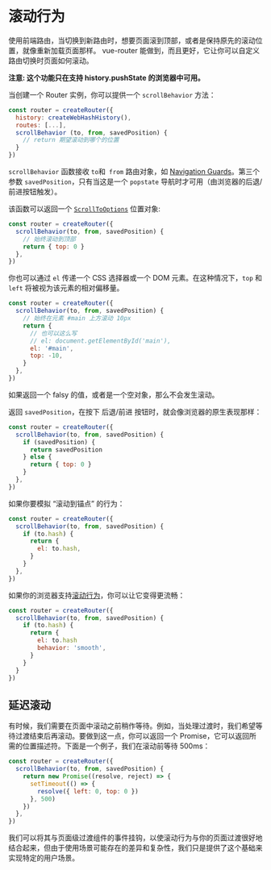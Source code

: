 # 滚动行为

使用前端路由，当切换到新路由时，想要页面滚到顶部，或者是保持原先的滚动位置，就像重新加载页面那样。 vue-router 能做到，而且更好，它让你可以自定义路由切换时页面如何滚动。

**注意: 这个功能只在支持 history.pushState 的浏览器中可用。**

当创建一个 Router 实例，你可以提供一个 `scrollBehavior` 方法：

```js
const router = createRouter({
  history: createWebHashHistory(),
  routes: [...],
  scrollBehavior (to, from, savedPosition) {
    // return 期望滚动到哪个的位置
  }
})
```

`scrollBehavior` 函数接收 `to`和` from` 路由对象，如 [Navigation Guards](./navigation-guards.md)。第三个参数 `savedPosition`，只有当这是一个 `popstate` 导航时才可用（由浏览器的后退/前进按钮触发）。

该函数可以返回一个 [`ScrollToOptions`](https://developer.mozilla.org/en-US/docs/Web/API/ScrollToOptions) 位置对象:

```js
const router = createRouter({
  scrollBehavior(to, from, savedPosition) {
    // 始终滚动到顶部
    return { top: 0 }
  },
})
```

你也可以通过 `el` 传递一个 CSS 选择器或一个 DOM 元素。在这种情况下，`top` 和 `left` 将被视为该元素的相对偏移量。

```js
const router = createRouter({
  scrollBehavior(to, from, savedPosition) {
    // 始终在元素 #main 上方滚动 10px
    return {
      // 也可以这么写
      // el: document.getElementById('main'),
      el: '#main',
      top: -10,
    }
  },
})
```

如果返回一个 falsy 的值，或者是一个空对象，那么不会发生滚动。

返回 `savedPosition`，在按下 后退/前进 按钮时，就会像浏览器的原生表现那样：

```js
const router = createRouter({
  scrollBehavior(to, from, savedPosition) {
    if (savedPosition) {
      return savedPosition
    } else {
      return { top: 0 }
    }
  },
})
```

如果你要模拟 “滚动到锚点” 的行为：

```js
const router = createRouter({
  scrollBehavior(to, from, savedPosition) {
    if (to.hash) {
      return {
        el: to.hash,
      }
    }
  },
})
```

如果你的浏览器支持[滚动行为](https://developer.mozilla.org/en-US/docs/Web/API/ScrollToOptions/behavior)，你可以让它变得更流畅：

```js
const router = createRouter({
  scrollBehavior(to, from, savedPosition) {
    if (to.hash) {
      return {
        el: to.hash
        behavior: 'smooth',
      }
    }
  }
})
```

## 延迟滚动

有时候，我们需要在页面中滚动之前稍作等待。例如，当处理过渡时，我们希望等待过渡结束后再滚动。要做到这一点，你可以返回一个 Promise，它可以返回所需的位置描述符。下面是一个例子，我们在滚动前等待 500ms：

```js
const router = createRouter({
  scrollBehavior(to, from, savedPosition) {
    return new Promise((resolve, reject) => {
      setTimeout(() => {
        resolve({ left: 0, top: 0 })
      }, 500)
    })
  },
})
```

我们可以将其与页面级过渡组件的事件挂钩，以使滚动行为与你的页面过渡很好地结合起来，但由于使用场景可能存在的差异和复杂性，我们只是提供了这个基础来实现特定的用户场景。
